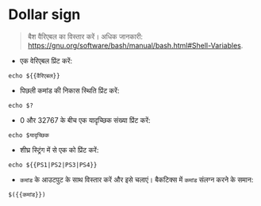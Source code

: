 # Dollar sign

> बैश वैरिएबल का विस्तार करें।
> अधिक जानकारी: <https://gnu.org/software/bash/manual/bash.html#Shell-Variables>.

- एक वेरिएबल प्रिंट करें:

`echo ${{वैरिएबल}}`

- पिछली कमांड की निकास स्थिति प्रिंट करें:

`echo $?`

- 0 और 32767 के बीच एक यादृच्छिक संख्या प्रिंट करें:

`echo $यादृच्छिक`

- शीघ्र स्ट्रिंग में से एक को प्रिंट करें:

`echo ${{PS1|PS2|PS3|PS4}}`

- `कमांड` के आउटपुट के साथ विस्तार करें और इसे चलाएं। बैकटिक्स में `कमांड` संलग्न करने के समान:

`$({{कमांड}})`


